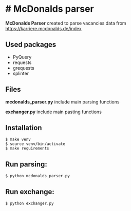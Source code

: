 
# # McDonalds parser  
  
**McDonalds Parser** created to parse vacancies data from https://karriere.mcdonalds.de/index 
  
  
## Used packages  
- PyQuery  
- requests  
- grequests
- splinter
  
## Files  
**mcdonalds_parser.py** include main parsing functions

**exchanger.py** include main pasting functions
  
  
## Installation  
  
    $ make venv   
    $ source venv/bin/activate  
    $ make requirements  

## Run parsing:
    $ python mcdonalds_parser.py 

## Run exchange:
    $ python exchanger.py 